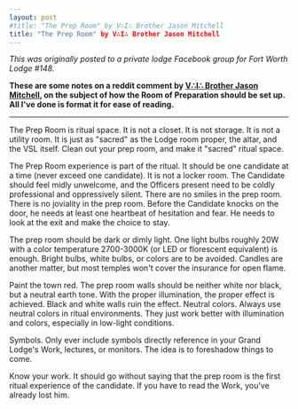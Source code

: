 ```yaml
---
layout: post
#title: "The Prep Room" by V∴I∴ Brother Jason Mitchell
title: "The Prep Room" by V∴I∴ Brother Jason Mitchell
---
```


*This was originally posted to a private lodge Facebook group for Fort Worth Lodge #148.*

**These are some notes on a reddit comment by [V∴I∴ Brother Jason Mitchell](http://www.arslatomorum.com/vitae-maconarium), on the subject of how the Room of Preparation should be set up. All I've done is format it for ease of reading.**

* * *

The Prep Room is ritual space. It is not a closet. It is not storage. It is not a utility room. It is just as "sacred" as the Lodge room proper, the altar, and the VSL itself. Clean out your prep room, and make it "sacred" ritual space.

The Prep Room experience is part of the ritual. It should be one candidate at a time (never exceed one candidate). It is not a locker room. The Candidate should feel midly unwelcome, and the Officers present need to be coldly professional and oppressively silent. There are no smiles in the prep room. There is no joviality in the prep room. Before the Candidate knocks on the door, he needs at least one heartbeat of hesitation and fear. He needs to look at the exit and make the choice to stay.

The prep room should be dark or dimly light. One light bulbs roughly 20W with a color temperature 2700-3000K (or LED or florescent equivalent) is enough. Bright bulbs, white bulbs, or colors are to be avoided. Candles are another matter, but most temples won't cover the insurance for open flame.

Paint the town red. The prep room walls should be neither white nor black, but a neutral earth tone. With the proper illumination, the proper effect is achieved. Black and white walls ruin the effect. Neutral colors. Always use neutral colors in ritual environments. They just work better with illumination and colors, especially in low-light conditions.

Symbols. Only ever include symbols directly reference in your Grand Lodge's Work, lectures, or monitors. The idea is to foreshadow things to come.

Know your work. It should go without saying that the prep room is the first ritual experience of the candidate. If you have to read the Work, you've already lost him.
